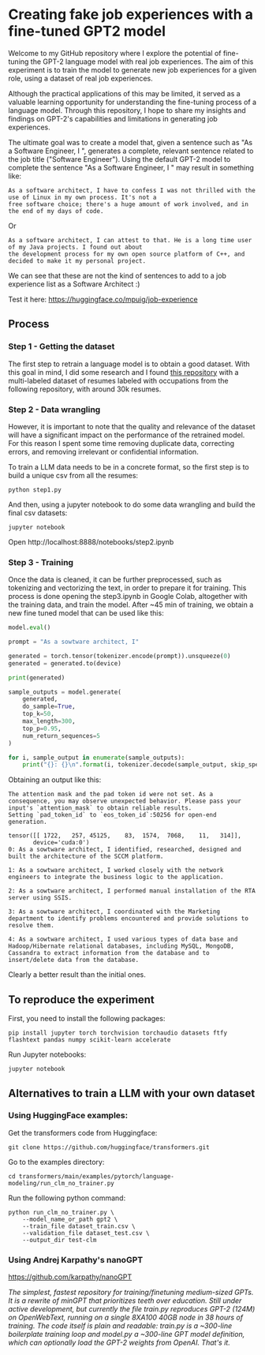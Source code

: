 # Creating fake job experiences with a fine-tuned GPT2 model

Welcome to my GitHub repository where I explore the potential of fine-tuning the GPT-2 language model with real job experiences. The aim of this experiment is to train the model to generate new job experiences for a given role, using a dataset of real job experiences.

Although the practical applications of this may be limited, it served as a valuable learning opportunity for understanding the fine-tuning process of a language model. Through this repository, I hope to share my insights and findings on GPT-2's capabilities and limitations in generating job experiences.

The ultimate goal was to create a model that, given a sentence such as "As a Software Engineer, I ", generates a complete, relevant sentence related to the job title ("Software Engineer"). Using the default GPT-2 model to complete the sentence "As a Software Engineer, I " may result in something like:

```text
As a software architect, I have to confess I was not thrilled with the use of Linux in my own process. It's not a
free software choice; there's a huge amount of work involved, and in the end of my days of code.
```

Or

```text
As a software architect, I can attest to that. He is a long time user of my Java projects. I found out about
the development process for my own open source platform of C++, and decided to make it my personal project.
```

We can see that these are not the kind of sentences to add to a job experience list as a Software Architect :)

Test it here: https://huggingface.co/mpuig/job-experience

## Process

### Step 1 - Getting the dataset

The first step to retrain a language model is to obtain a good dataset. With this goal in mind, I did some research and
I found [this repository](https://github.com/florex/resume_corpus) with a multi-labeled dataset of resumes labeled with
occupations from the following repository, with around 30k resumes.

### Step 2 - Data wrangling

However, it is important to note that the quality and relevance of the dataset will have a significant impact on the
performance of the retrained model. For this reason I spent some time removing duplicate data, correcting errors, and
removing irrelevant or confidential information.

To train a LLM data needs to be in a concrete format, so the first step is to build a unique csv from all the resumes:

```
python step1.py
```

And then, using a jupyter notebook to do some data wrangling and build the final csv datasets:

```
jupyter notebook
```

Open http://localhost:8888/notebooks/step2.ipynb

### Step 3 - Training

Once the data is cleaned, it can be further preprocessed, such as tokenizing and vectorizing the text, in order to
prepare it for training. This process is done opening the step3.ipynb in Google Colab, altogether with the training
data, and train the model.
After ~45 min of training, we obtain a new fine tuned model that can be used like this:

```python
model.eval()

prompt = "As a sowtware architect, I"

generated = torch.tensor(tokenizer.encode(prompt)).unsqueeze(0)
generated = generated.to(device)

print(generated)

sample_outputs = model.generate(
    generated,
    do_sample=True,
    top_k=50,
    max_length=300,
    top_p=0.95,
    num_return_sequences=5
)

for i, sample_output in enumerate(sample_outputs):
    print("{}: {}\n".format(i, tokenizer.decode(sample_output, skip_special_tokens=True)))
```

Obtaining an output like this:

```
The attention mask and the pad token id were not set. As a consequence, you may observe unexpected behavior. Please pass your input's `attention_mask` to obtain reliable results.
Setting `pad_token_id` to `eos_token_id`:50256 for open-end generation.

tensor([[ 1722,   257, 45125,    83,  1574,  7068,    11,   314]],
       device='cuda:0')
0: As a sowtware architect, I identified, researched, designed and built the architecture of the SCCM platform.

1: As a sowtware architect, I worked closely with the network engineers to integrate the business logic to the application.

2: As a sowtware architect, I performed manual installation of the RTA server using SSIS.

3: As a sowtware architect, I coordinated with the Marketing department to identify problems encountered and provide solutions to resolve them.

4: As a sowtware architect, I used various types of data base and Hadoop/Hibernate relational databases, including MySQL, MongoDB, Cassandra to extract information from the database and to insert/delete data from the database.

```

Clearly a better result than the initial ones.


## To reproduce the experiment

First, you need to install the following packages:

```
pip install jupyter torch torchvision torchaudio datasets ftfy flashtext pandas numpy scikit-learn accelerate
```

Run Jupyter notebooks:

```
jupyter notebook
```

## Alternatives to train a LLM with your own dataset

### Using HuggingFace examples:

Get the transformers code from Huggingface:

```
git clone https://github.com/huggingface/transformers.git
```

Go to the examples directory:

```
cd transformers/main/examples/pytorch/language-modeling/run_clm_no_trainer.py
```

Run the following python command:

```
python run_clm_no_trainer.py \
    --model_name_or_path gpt2 \
    --train_file dataset_train.csv \
    --validation_file dataset_test.csv \
    --output_dir test-clm
```

### Using Andrej Karpathy's nanoGPT

https://github.com/karpathy/nanoGPT

_The simplest, fastest repository for training/finetuning medium-sized GPTs. It is a rewrite of minGPT that prioritizes
teeth over education. Still under active development, but currently the file train.py reproduces GPT-2 (124M) on
OpenWebText, running on a single 8XA100 40GB node in 38 hours of training. The code itself is plain and readable:
train.py is a ~300-line boilerplate training loop and model.py a ~300-line GPT model definition, which can optionally
load the GPT-2 weights from OpenAI. That's it._
